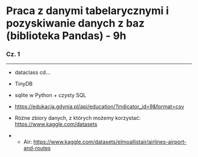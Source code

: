 # Praca z danymi tabelarycznymi i pozyskiwanie danych z baz (biblioteka Pandas) - 9h

### Cz. 1

---

- dataclass cd...
- TinyDB
- sqlite w Python + czysty SQL

- https://edukacja.gdynia.pl/api/education/?indicator_id=9&format=csv
- Różne zbiory danych, z których możemy korzystać: https://www.kaggle.com/datasets
- - Air: https://www.kaggle.com/datasets/elmoallistair/airlines-airport-and-routes